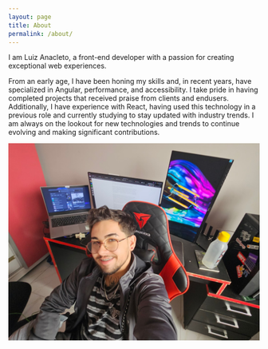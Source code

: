 ```yaml
---
layout: page
title: About
permalink: /about/
---
```


I am Luiz Anacleto, a front-end developer with a passion for creating exceptional web experiences. 

From an early age, I have been honing my skills and, in recent years, have specialized in Angular,
performance, and accessibility. I take pride in having completed projects that received praise from clients and endusers. Additionally, I have experience with React, having used this technology in a previous role and currently
studying to stay updated with industry trends. I am always on the lookout for new technologies and trends to
continue evolving and making significant contributions.

![Luiz picture](/assets/img/eu.jpg)
